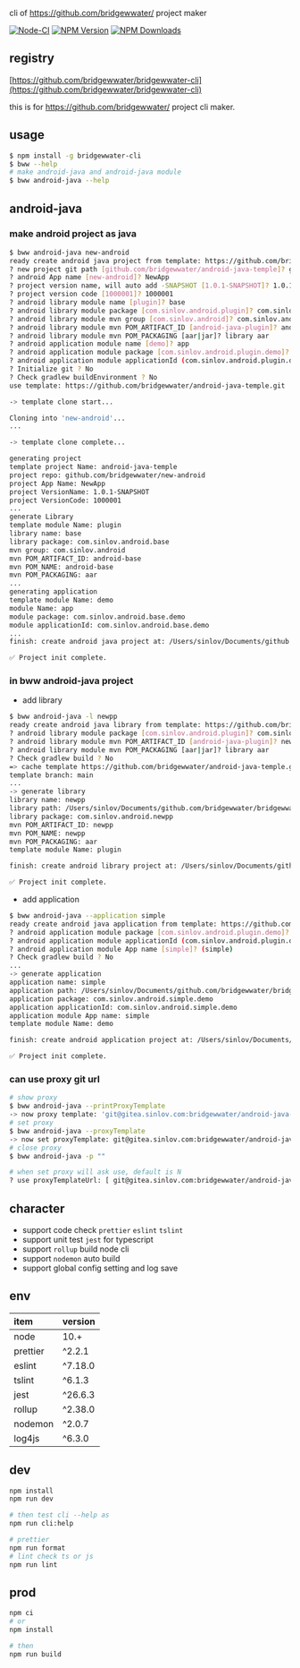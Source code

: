 cli of https://github.com/bridgewwater/ project maker 

[![Node-CI](https://github.com/bridgewwater/bridgewwater-cli/workflows/Node-CI/badge.svg?branch=main)](https://github.com/bridgewwater/bridgewwater-cli/actions?query=workflow%3ANode-CI)
[![NPM Version](http://img.shields.io/npm/v/bridgewwater-cli.svg?style=flat)](https://www.npmjs.org/package/bridgewwater-cli)
[![NPM Downloads](https://img.shields.io/npm/dm/bridgewwater-cli.svg?style=flat)](https://npmcharts.com/compare/bridgewwater-cli?minimal=true)

## registry

[https://github.com/bridgewwater/bridgewwater-cli](https://github.com/bridgewwater/bridgewwater-cli)

this is for https://github.com/bridgewwater/ project cli maker.

## usage

```bash
$ npm install -g bridgewwater-cli
$ bww --help
# make android-java and android-java module
$ bww android-java --help
```

## android-java

### make android project as java

```bash
$ bww android-java new-android
ready create android java project from template: https://github.com/bridgewwater/android-java-temple
? new project git path [github.com/bridgewwater/android-java-temple]? github.com/bridgewwater/new-android
? android App name [new-android]? NewApp
? project version name, will auto add -SNAPSHOT [1.0.1-SNAPSHOT]? 1.0.1-SNAPSHOT
? project version code [1000001]? 1000001
? android library module name [plugin]? base
? android library module package [com.sinlov.android.plugin]? com.sinlov.android.base
? android library module mvn group [com.sinlov.android]? com.sinlov.android
? android library module mvn POM_ARTIFACT_ID [android-java-plugin]? android-base
? android library module mvn POM_PACKAGING [aar|jar]? library aar
? android application module name [demo]? app
? android application module package [com.sinlov.android.plugin.demo]? com.sinlov.android.base.demo
? android application module applicationId (com.sinlov.android.plugin.demo)? com.sinlov.android.base.demo
? Initialize git ? No
? Check gradlew buildEnvironment ? No
use template: https://github.com/bridgewwater/android-java-temple.git

-> template clone start...

Cloning into 'new-android'...
...

-> template clone complete...

generating project
template project Name: android-java-temple
project repo: github.com/bridgewwater/new-android
project App Name: NewApp
project VersionName: 1.0.1-SNAPSHOT
project VersionCode: 1000001
... 
generate Library
template module Name: plugin
library name: base
library package: com.sinlov.android.base
mvn group: com.sinlov.android
mvn POM_ARTIFACT_ID: android-base
mvn POM_NAME: android-base
mvn POM_PACKAGING: aar
...
generating application
template module Name: demo
module Name: app
module package: com.sinlov.android.base.demo
module applicationId: com.sinlov.android.base.demo
...
finish: create android java project at: /Users/sinlov/Documents/github.com/bridgewwater/bridgewwater-cli/dist/new-android

✅ Project init complete.
```

### in bww android-java project

- add library

```bash
$ bww android-java -l newpp
ready create android java library from template: https://github.com/bridgewwater/android-java-temple
? android library module package [com.sinlov.android.plugin]? com.sinlov.android.newpp
? android library module mvn POM_ARTIFACT_ID [android-java-plugin]? newpp
? android library module mvn POM_PACKAGING [aar|jar]? library aar
? Check gradlew build ? No
=> cache template https://github.com/bridgewwater/android-java-temple.git
template branch: main
...
-> generate library
library name: newpp
library path: /Users/sinlov/Documents/github.com/bridgewwater/bridgewwater-cli/dist/new-android/newpp
library package: com.sinlov.android.newpp
mvn POM_ARTIFACT_ID: newpp
mvn POM_NAME: newpp
mvn POM_PACKAGING: aar
template module Name: plugin

finish: create android library project at: /Users/sinlov/Documents/github.com/bridgewwater/bridgewwater-cli/dist/new-android/newpp

✅ Project init complete.
```

- add application
```bash
$ bww android-java --application simple
ready create android java application from template: https://github.com/bridgewwater/android-java-temple
? android application module package [com.sinlov.android.plugin.demo]? com.sinlov.android.simple.demo
? android application module applicationId (com.sinlov.android.plugin.demo)? com.sinlov.android.simple.demo
? android application module App name [simple]? (simple)
? Check gradlew build ? No
...
-> generate application
application name: simple
application path: /Users/sinlov/Documents/github.com/bridgewwater/bridgewwater-cli/dist/new-android/simple
application package: com.sinlov.android.simple.demo
application applicationId: com.sinlov.android.simple.demo
application module App name: simple
template module Name: demo

finish: create android application project at: /Users/sinlov/Documents/github.com/bridgewwater/bridgewwater-cli/dist/new-android/simple

✅ Project init complete.
```

### can use proxy git url

```bash
# show proxy
$ bww android-java --printProxyTemplate
-> now proxy template: 'git@gitea.sinlov.com:bridgewwater/android-java-temple.git'
# set proxy
$ bww android-java --proxyTemplate
-> now set proxyTemplate: git@gitea.sinlov.com:bridgewwater/android-java-temple.git
# close proxy
$ bww android-java -p ""

# when set proxy will ask use, default is N
? use proxyTemplateUrl: [ git@gitea.sinlov.com:bridgewwater/android-java-temple.git ] ? (y/N) 
```

## character

- support code check `prettier` `eslint` `tslint`
- support unit test `jest` for typescript
- support `rollup` build node cli
- support `nodemon` auto build
- support global config setting and log save

## env

| item              | version           |
|:------------------|:------------------|
| node              | 10.+ |
| prettier          | ^2.2.1 |
| eslint            | ^7.18.0 |
| tslint            | ^6.1.3 |
| jest              | ^26.6.3 |
| rollup            | ^2.38.0 |
| nodemon           | ^2.0.7 |
| log4js            | ^6.3.0 |

## dev

```bash
npm install
npm run dev

# then test cli --help as
npm run cli:help

# prettier
npm run format
# lint check ts or js
npm run lint
```

## prod

```bash
npm ci
# or
npm install

# then
npm run build
```